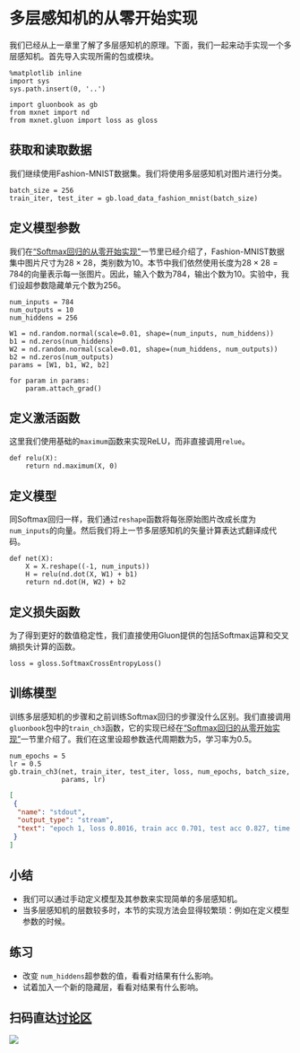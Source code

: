 # 多层感知机的从零开始实现

我们已经从上一章里了解了多层感知机的原理。下面，我们一起来动手实现一个多层感知机。首先导入实现所需的包或模块。

```{.python .input  n=9}
%matplotlib inline
import sys
sys.path.insert(0, '..')

import gluonbook as gb
from mxnet import nd
from mxnet.gluon import loss as gloss
```

## 获取和读取数据

我们继续使用Fashion-MNIST数据集。我们将使用多层感知机对图片进行分类。

```{.python .input  n=2}
batch_size = 256
train_iter, test_iter = gb.load_data_fashion_mnist(batch_size)
```

## 定义模型参数

我们在[“Softmax回归的从零开始实现”](softmax-regression-scratch.md)一节里已经介绍了，Fashion-MNIST数据集中图片尺寸为$28 \times 28$，类别数为10。本节中我们依然使用长度为$28 \times 28 = 784$的向量表示每一张图片。因此，输入个数为784，输出个数为10。实验中，我们设超参数隐藏单元个数为256。

```{.python .input  n=3}
num_inputs = 784
num_outputs = 10
num_hiddens = 256

W1 = nd.random.normal(scale=0.01, shape=(num_inputs, num_hiddens))
b1 = nd.zeros(num_hiddens)
W2 = nd.random.normal(scale=0.01, shape=(num_hiddens, num_outputs))
b2 = nd.zeros(num_outputs)
params = [W1, b1, W2, b2]

for param in params:
    param.attach_grad()
```

## 定义激活函数

这里我们使用基础的`maximum`函数来实现ReLU，而非直接调用`relue`。

```{.python .input  n=4}
def relu(X):
    return nd.maximum(X, 0)
```

## 定义模型

同Softmax回归一样，我们通过`reshape`函数将每张原始图片改成长度为`num_inputs`的向量。然后我们将上一节多层感知机的矢量计算表达式翻译成代码。

```{.python .input  n=5}
def net(X):
    X = X.reshape((-1, num_inputs))
    H = relu(nd.dot(X, W1) + b1)
    return nd.dot(H, W2) + b2
```

## 定义损失函数

为了得到更好的数值稳定性，我们直接使用Gluon提供的包括Softmax运算和交叉熵损失计算的函数。

```{.python .input  n=6}
loss = gloss.SoftmaxCrossEntropyLoss()
```

## 训练模型

训练多层感知机的步骤和之前训练Softmax回归的步骤没什么区别。我们直接调用`gluonbook`包中的`train_ch3`函数，它的实现已经在[“Softmax回归的从零开始实现”](softmax-regression-scratch.md)一节里介绍了。我们在这里设超参数迭代周期数为5，学习率为0.5。

```{.python .input  n=7}
num_epochs = 5
lr = 0.5
gb.train_ch3(net, train_iter, test_iter, loss, num_epochs, batch_size,
             params, lr)
```

```{.json .output n=7}
[
 {
  "name": "stdout",
  "output_type": "stream",
  "text": "epoch 1, loss 0.8016, train acc 0.701, test acc 0.827, time 1.7 sec\nepoch 2, loss 0.4897, train acc 0.817, test acc 0.848, time 1.7 sec\nepoch 3, loss 0.4302, train acc 0.841, test acc 0.859, time 1.7 sec\nepoch 4, loss 0.3945, train acc 0.854, test acc 0.866, time 1.7 sec\nepoch 5, loss 0.3745, train acc 0.861, test acc 0.865, time 1.7 sec\n"
 }
]
```

## 小结

* 我们可以通过手动定义模型及其参数来实现简单的多层感知机。
* 当多层感知机的层数较多时，本节的实现方法会显得较繁琐：例如在定义模型参数的时候。

## 练习

- 改变 `num_hiddens`超参数的值，看看对结果有什么影响。
- 试着加入一个新的隐藏层，看看对结果有什么影响。

## 扫码直达[讨论区](https://discuss.gluon.ai/t/topic/739)

![](../img/qr_mlp-scratch.svg)
